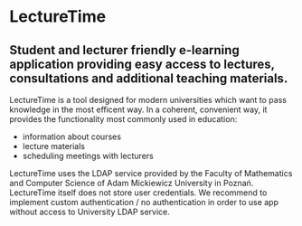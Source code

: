 # LectureTime
## Student and lecturer friendly e-learning application providing easy access to lectures, consultations and additional teaching materials. 

LectureTime is a tool designed for modern universities which want to pass knowledge in the most efficent way.
In a coherent, convenient way, it provides the functionality most commonly used in education:
- information about courses
- lecture materials
- scheduling meetings with lecturers

LectureTime uses the LDAP service provided by the Faculty of Mathematics and Computer Science of Adam Mickiewicz University in Poznań. LectureTime itself does not store user credentials. We recommend to implement custom authentication / no authentication in order to use app without access to University LDAP service. 
